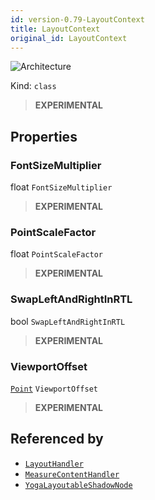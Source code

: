 ```yaml
---
id: version-0.79-LayoutContext
title: LayoutContext
original_id: LayoutContext
---
```


![Architecture](https://img.shields.io/badge/architecture-new_only-blue)

Kind: `class`

> **EXPERIMENTAL**

## Properties
### FontSizeMultiplier
 float `FontSizeMultiplier`

> **EXPERIMENTAL**

### PointScaleFactor
 float `PointScaleFactor`

> **EXPERIMENTAL**

### SwapLeftAndRightInRTL
 bool `SwapLeftAndRightInRTL`

> **EXPERIMENTAL**

### ViewportOffset
 [`Point`](https://docs.microsoft.com/uwp/api/Windows.Foundation.Point) `ViewportOffset`

> **EXPERIMENTAL**

## Referenced by
- [`LayoutHandler`](LayoutHandler)
- [`MeasureContentHandler`](MeasureContentHandler)
- [`YogaLayoutableShadowNode`](YogaLayoutableShadowNode)
